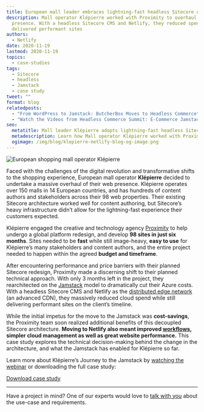 ```yaml
---
title: European mall leader embraces lightning-fast headless Sitecore on Netlify
description: Mall operator Klépierre worked with Proximity to overhaul their web
  presence. With a headless Sitecore CMS and Netlify, they reduced spend and
  delivered performant sites
authors:
  - Netlify
date: 2020-11-19
lastmod: 2020-11-19
topics:
  - case-studies
tags:
  - Sitecore
  - headless
  - Jamstack
  - case study
tweet: ""
format: blog
relatedposts:
  - "From WordPress to Jamstack: ButcherBox Moves to Headless Commerce"
  - "Watch the Videos from Headless Commerce Summit: E-Commerce Jamstack stories"
seo:
  metatitle: Mall leader Klépierre adopts lightning-fast headless Sitecore on Netlify
  metadescription: Learn how Mall operator Klépierre worked with Proximity to overhaul their web presence. With a headless Sitecore CMS and Netlify, they reduced spend and delivered performant sites.
  ogimage: /img/blog/klepierre-netlify-blog-og-image.png
---
```

![European shopping mall operator Klépierre](/img/blog/klepierre-visual-for-netlify-blog.png "European mall leader Klépierre")

Faced with the challenges of the digital revolution and transformative shifts to the shopping experience, European mall operator **Klépierre** decided to undertake a massive overhaul of their web presence. Klépierre operates over 150 malls in 14 European countries, and has hundreds of content authors and stakeholders across their 98 web properties. Their existing Sitecore architecture worked well for content authoring, but Sitecore’s heavy infrastructure didn’t allow for the lightning-fast experience their customers expected.

Klépierre engaged the creative and technology agency [Proximity](https://www.proximityworld.com/) to help undergo a global platform redesign, and develop **98 sites in just six months**. Sites needed to be **fast** while still image-heavy, **easy to use** for Klépierre’s many stakeholders and content authors, and the entire project needed to happen within the agreed **budget and timeframe**.

After encountering performance and price barriers with their planned Sitecore redesign, Proximity made a discerning shift to their planned technical approach. With only 3 months left in the project, they rearchitected on the [Jamstack](https://www.netlify.com/jamstack/) model to dramatically cut their Azure costs. With a headless Sitecore CMS and Netlify as the [distributed edge network](https://www.netlify.com/products/edge/) (an advanced CDN), they massively reduced cloud spend while still delivering performant sites on the client’s timeline.

While the initial impetus for the move to the Jamstack was **cost-savings**, the Proximity team soon realized additional benefits of this decoupled Sitecore architecture. **Moving to Netlify also meant improved [workflows](https://www.netlify.com/products/workflow/), simpler cloud management as well as great website performance.** This case study explores the technical decision-making behind the change in the architecture, and what the Jamstack has enabled for Klépierre so far.

Learn more about Klépierre’s Journey to the Jamstack by [watching the webinar](https://www.netlify.com/resources/webinars/klepierre-sitecore-journey-to-the-jamstack/) or downloading the full case study:

<a href="https://www.netlify.com/customers/klepierre/" class="button button--teal">Download case study</a>

- - -

Have a project in mind? One of our experts would love to [talk with you](https://www.netlify.com/enterprise/contact/) about the use-case and requirements.